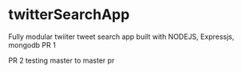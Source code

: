 twitterSearchApp
================

Fully modular twiiter tweet search app built with NODEJS, Expressjs, mongodb
PR 1

PR 2
testing master to master pr
